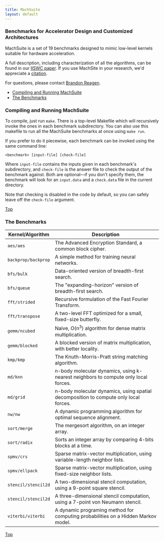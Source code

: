 ```yaml
---
title: MachSuite
layout: default
---
```

### Benchmarks for Accelerator Design and Customized Architectures

MachSuite is a set of 19 benchmarks designed to mimic low-level kernels suitable for hardware acceleration.

A full description, including characterization of all the algorithms, can be found in our [IISWC paper](http://www.eecs.harvard.edu/~reagen/papers/machsuite.pdf). If you use MachSite in your research, we'd appreciate a [citation]({{site.baseurl}}/bibtex.html).

For questions, please contact [Brandon Reagen](mailto:reagen@fas.harvard.edu).

 - [Compiling and Running MachSuite](#usage)
 - [The Benchmarks](#benchmarks)

### <a name="usage"></a>Compiling and Running MachSuite

To compile, just run `make`. There is a top-level Makefile which will recursively invoke the ones in each benchmark subdirectory.
You can also use this makefile to run all the MachSuite benchmarks at once using `make run`.

If you prefer to do it piecewise, each benchmark can be invoked using the same command line:

    <benchmark> [input-file] [check-file]

Where `input-file` contains the inputs given in each benchmark's subdirectory, and `check-file` is the answer file to check the output of the benchmark against. Both are optional&mdash;if you don't specify them, the benchmark will look for an `input.data` and a `check.data` file in the current directory.

Note that checking is disabled in the code by default, so you can safely leave off the `check-file` argument.

<a href="#" class="btn btn-default btn-small"><span class="glyphicon glyphicon-triangle-top"/> Top </a>

### <a name="benchmarks"></a>The Benchmarks

Kernel/Algorithm | Description
--- | ---
`aes/aes` | The Advanced Encryption Standard, a common block cipher.
`backprop/backprop` | A simple method for training neural networks.
`bfs/bulk` | Data-oriented version of breadth-first search.
`bfs/queue` | The "expanding-horizon" version of breadth-first search.
`fft/strided` | Recursive formulation of the Fast Fourier Transform.
`fft/transpose` | A two-level FFT optimized for a small, fixed-size butterfly.
`gemm/ncubed` | Naive, O(n<sup>3</sup>) algorithm for dense matrix multiplication.
`gemm/blocked` | A blocked version of matrix multiplication, with better locality.
`kmp/kmp` | The Knuth-Morris-Pratt string matching algorithm.
`md/knn` | n-body molecular dynamics, using k-nearest neighbors to compute only local forces.
`md/grid` | n-body molecular dynamics, using spatial decomposition to compute only local forces.
`nw/nw` | A dynamic programming algorithm for optimal sequence alignment.
`sort/merge` | The mergesort algorithm, on an integer array.
`sort/radix` | Sorts an integer array by comparing 4-bits blocks at a time.
`spmv/crs` | Sparse matrix-vector multiplication, using variable-length neighbor lists.
`spmv/ellpack` | Sparse matrix-vector multiplication, using fixed-size neighbor lists.
`stencil/stencil2d` | A two-dimensional stencil computation, using a 9-point square stencil.
`stencil/stencil2d` | A three-dimensional stencil computation, using a 7-point von Neumann stencil.
`viterbi/viterbi` | A dynamic programing method for computing probabilities on a Hidden Markov model.

<a href="#" class="btn btn-default btn-small"><span class="glyphicon glyphicon-triangle-top"/> Top </a>

